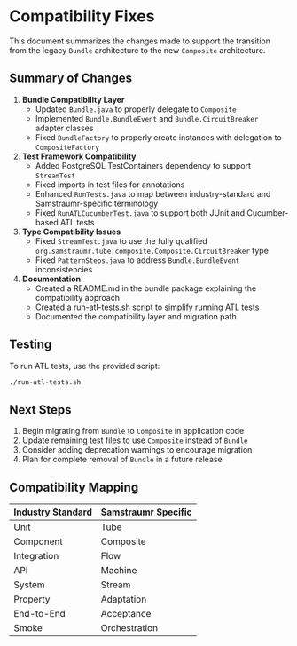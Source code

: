 <!-- 
Copyright (c) 2025 [Eric C. Mumford (@heymumford)](https://github.com/heymumford), Gemini Deep Research, Claude 3.7.
-->

# Compatibility Fixes

This document summarizes the changes made to support the transition from the legacy `Bundle` architecture to the new `Composite` architecture.

## Summary of Changes

1. **Bundle Compatibility Layer**
   - Updated `Bundle.java` to properly delegate to `Composite`
   - Implemented `Bundle.BundleEvent` and `Bundle.CircuitBreaker` adapter classes
   - Fixed `BundleFactory` to properly create instances with delegation to `CompositeFactory`
2. **Test Framework Compatibility**
   - Added PostgreSQL TestContainers dependency to support `StreamTest`
   - Fixed imports in test files for annotations
   - Enhanced `RunTests.java` to map between industry-standard and Samstraumr-specific terminology
   - Fixed `RunATLCucumberTest.java` to support both JUnit and Cucumber-based ATL tests
3. **Type Compatibility Issues**
   - Fixed `StreamTest.java` to use the fully qualified `org.samstraumr.tube.composite.Composite.CircuitBreaker` type
   - Fixed `PatternSteps.java` to address `Bundle.BundleEvent` inconsistencies
4. **Documentation**
   - Created a README.md in the bundle package explaining the compatibility approach
   - Created a run-atl-tests.sh script to simplify running ATL tests
   - Documented the compatibility layer and migration path

## Testing

To run ATL tests, use the provided script:

```bash
./run-atl-tests.sh
```

## Next Steps

1. Begin migrating from `Bundle` to `Composite` in application code
2. Update remaining test files to use `Composite` instead of `Bundle`
3. Consider adding deprecation warnings to encourage migration
4. Plan for complete removal of `Bundle` in a future release

## Compatibility Mapping

| Industry Standard | Samstraumr Specific |
|-------------------|---------------------|
| Unit              | Tube                |
| Component         | Composite           |
| Integration       | Flow                |
| API               | Machine             |
| System            | Stream              |
| Property          | Adaptation          |
| End-to-End        | Acceptance          |
| Smoke             | Orchestration       |
